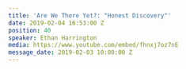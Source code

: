 ```yaml
---
title: 'Are We There Yet?: "Honest Discovery"'
date: 2019-02-04 16:53:00 Z
position: 40
speaker: Ethan Harrington
media: https://www.youtube.com/embed/fhnxj7oz7nE
message_date: 2019-02-03 10:00:00 Z
---
```


